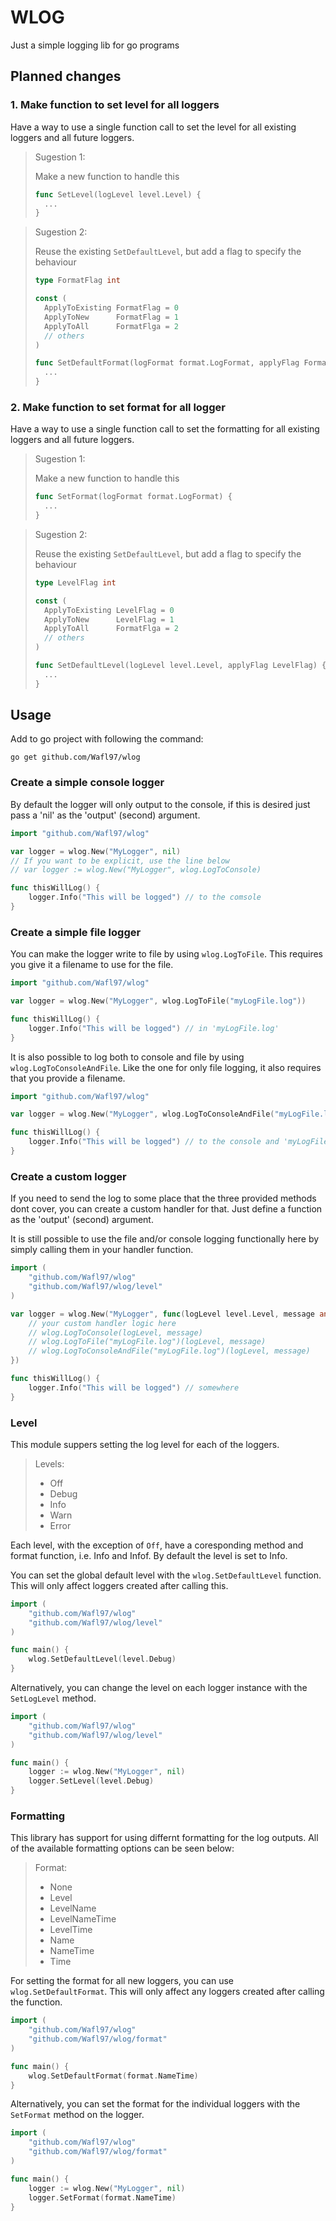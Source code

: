 # WLOG

Just a simple logging lib for go programs

## Planned changes

### 1. Make function to set level for all loggers

Have a way to use a single function call to set the level for all existing loggers and all future loggers.

> Sugestion 1:
>
> Make a new function to handle this
>
> ```go
> func SetLevel(logLevel level.Level) {
>   ...
> }
> ```

> Sugestion 2:
> 
> Reuse the existing `SetDefaultLevel`, but add a flag to specify the behaviour
>
> ```go 
> type FormatFlag int
>
> const (
>   ApplyToExisting FormatFlag = 0
>   ApplyToNew      FormatFlag = 1
>   ApplyToAll      FormatFlga = 2
>   // others
> )
> 
> func SetDefaultFormat(logFormat format.LogFormat, applyFlag FormatFlag) {
>   ...
> }
> ```

### 2. Make function to set format for all logger

Have a way to use a single function call to set the formatting for all existing loggers and all future loggers.

> Sugestion 1:
>
> Make a new function to handle this
>
> ```go
> func SetFormat(logFormat format.LogFormat) {
>   ...
> }
> ```

> Sugestion 2:
> 
> Reuse the existing `SetDefaultLevel`, but add a flag to specify the behaviour
>
> ```go 
> type LevelFlag int
>
> const (
>   ApplyToExisting LevelFlag = 0
>   ApplyToNew      LevelFlag = 1
>   ApplyToAll      FormatFlga = 2
>   // others
> )
> 
> func SetDefaultLevel(logLevel level.Level, applyFlag LevelFlag) {
>   ...
> }
> ```

## Usage

Add to go project with following the command:

`go get github.com/Wafl97/wlog`

### Create a simple console logger

By default the logger will only output to the console, if this is desired just pass a 'nil' as the 'output' (second) argument.

```go
import "github.com/Wafl97/wlog"

var logger = wlog.New("MyLogger", nil)
// If you want to be explicit, use the line below
// var logger := wlog.New("MyLogger", wlog.LogToConsole)

func thisWillLog() {
    logger.Info("This will be logged") // to the comsole
}
```

### Create a simple file logger

You can make the logger write to file by using `wlog.LogToFile`.
This requires you give it a filename to use for the file.

```go
import "github.com/Wafl97/wlog"

var logger = wlog.New("MyLogger", wlog.LogToFile("myLogFile.log"))

func thisWillLog() {
    logger.Info("This will be logged") // in 'myLogFile.log'
}
```

It is also possible to log both to console and file by using `wlog.LogToConsoleAndFile`. Like the one for only file logging, it also requires that you provide a filename.

```go
import "github.com/Wafl97/wlog"

var logger = wlog.New("MyLogger", wlog.LogToConsoleAndFile("myLogFile.log"))

func thisWillLog() {
    logger.Info("This will be logged") // to the console and 'myLogFile.log'
}
```

### Create a custom logger

If you need to send the log to some place that the three provided methods dont cover, you can create a custom handler for that. Just define a function as the 'output' (second) argument.

It is still possible to use the file and/or console logging functionally here by simply calling them in your handler function.

```go
import (
    "github.com/Wafl97/wlog"
    "github.com/Wafl97/wlog/level"
)

var logger = wlog.New("MyLogger", func(logLevel level.Level, message any) {
    // your custom handler logic here
    // wlog.LogToConsole(logLevel, message)
    // wlog.LogToFile("myLogFile.log")(logLevel, message)
    // wlog.LogToConsoleAndFile("myLogFile.log")(logLevel, message)
})

func thisWillLog() {
    logger.Info("This will be logged") // somewhere
}
```

### Level

This module suppers setting the log level for each of the loggers.
> Levels:
> - Off
> - Debug
> - Info
> - Warn
> - Error

Each level, with the exception of `Off`, have a coresponding method and format function, i.e. Info and Infof. By default the level is set to Info.

You can set the global default level with the `wlog.SetDefaultLevel` function.
This will only affect loggers created after calling this.

```go
import (
    "github.com/Wafl97/wlog"
    "github.com/Wafl97/wlog/level"
)

func main() {
    wlog.SetDefaultLevel(level.Debug)
}
```

Alternatively, you can change the level on each logger instance with the `SetLogLevel` method.

```go
import (
    "github.com/Wafl97/wlog"
    "github.com/Wafl97/wlog/level"
)

func main() {
    logger := wlog.New("MyLogger", nil)
    logger.SetLevel(level.Debug)
}
```

### Formatting

This library has support for using differnt formatting for the log outputs.
All of the available formatting options can be seen below:

> Format:
> - None         
> - Level        
> - LevelName    
> - LevelNameTime
> - LevelTime    
> - Name         
> - NameTime     
> - Time         

For setting the format for all new loggers, you can use `wlog.SetDefaultFormat`.
This will only affect any loggers created after calling the function.

```go
import (
    "github.com/Wafl97/wlog"
    "github.com/Wafl97/wlog/format"
)

func main() {
    wlog.SetDefaultFormat(format.NameTime)
}
```

Alternatively, you can set the format for the individual loggers with the `SetFormat` method on the logger.

```go
import (
    "github.com/Wafl97/wlog"
    "github.com/Wafl97/wlog/format"
)

func main() {
    logger := wlog.New("MyLogger", nil)
    logger.SetFormat(format.NameTime)
}
```
